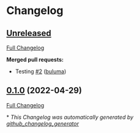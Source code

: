 # Changelog

## [Unreleased](https://github.com/buluma/ansible-role-sonarqube/tree/HEAD)

[Full Changelog](https://github.com/buluma/ansible-role-sonarqube/compare/0.1.0...HEAD)

**Merged pull requests:**

- Testing [\#2](https://github.com/buluma/ansible-role-sonarqube/pull/2) ([buluma](https://github.com/buluma))

## [0.1.0](https://github.com/buluma/ansible-role-sonarqube/tree/0.1.0) (2022-04-29)

[Full Changelog](https://github.com/buluma/ansible-role-sonarqube/compare/8bbdebccb156a398f0c7807956a9328b8af97888...0.1.0)



\* *This Changelog was automatically generated by [github_changelog_generator](https://github.com/github-changelog-generator/github-changelog-generator)*

